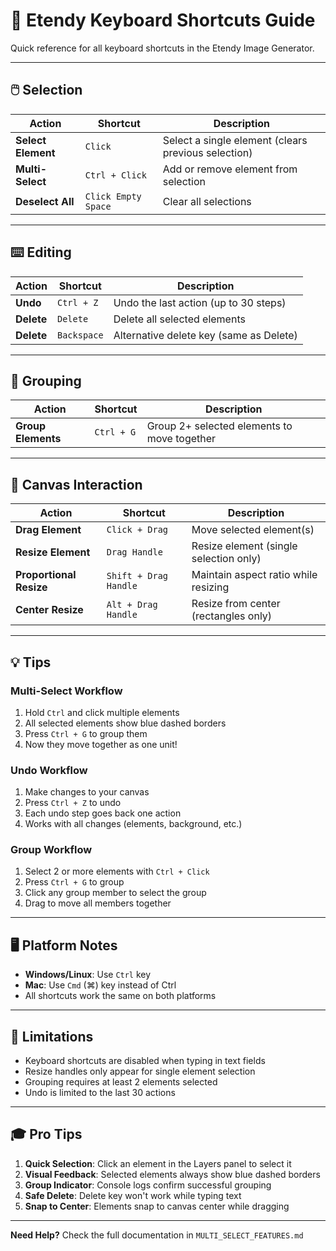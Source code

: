 # 🎨 Etendy Keyboard Shortcuts Guide

Quick reference for all keyboard shortcuts in the Etendy Image Generator.

---

## 🖱️ Selection

| Action | Shortcut | Description |
|--------|----------|-------------|
| **Select Element** | `Click` | Select a single element (clears previous selection) |
| **Multi-Select** | `Ctrl + Click` | Add or remove element from selection |
| **Deselect All** | `Click Empty Space` | Clear all selections |

---

## ⌨️ Editing

| Action | Shortcut | Description |
|--------|----------|-------------|
| **Undo** | `Ctrl + Z` | Undo the last action (up to 30 steps) |
| **Delete** | `Delete` | Delete all selected elements |
| **Delete** | `Backspace` | Alternative delete key (same as Delete) |

---

## 🔗 Grouping

| Action | Shortcut | Description |
|--------|----------|-------------|
| **Group Elements** | `Ctrl + G` | Group 2+ selected elements to move together |

---

## 🎯 Canvas Interaction

| Action | Shortcut | Description |
|--------|----------|-------------|
| **Drag Element** | `Click + Drag` | Move selected element(s) |
| **Resize Element** | `Drag Handle` | Resize element (single selection only) |
| **Proportional Resize** | `Shift + Drag Handle` | Maintain aspect ratio while resizing |
| **Center Resize** | `Alt + Drag Handle` | Resize from center (rectangles only) |

---

## 💡 Tips

### Multi-Select Workflow
1. Hold `Ctrl` and click multiple elements
2. All selected elements show blue dashed borders
3. Press `Ctrl + G` to group them
4. Now they move together as one unit!

### Undo Workflow
1. Make changes to your canvas
2. Press `Ctrl + Z` to undo
3. Each undo step goes back one action
4. Works with all changes (elements, background, etc.)

### Group Workflow
1. Select 2 or more elements with `Ctrl + Click`
2. Press `Ctrl + G` to group
3. Click any group member to select the group
4. Drag to move all members together

---

## 🖥️ Platform Notes

- **Windows/Linux**: Use `Ctrl` key
- **Mac**: Use `Cmd` (⌘) key instead of Ctrl
- All shortcuts work the same on both platforms

---

## 🚫 Limitations

- Keyboard shortcuts are disabled when typing in text fields
- Resize handles only appear for single element selection
- Grouping requires at least 2 elements selected
- Undo is limited to the last 30 actions

---

## 🎓 Pro Tips

1. **Quick Selection**: Click an element in the Layers panel to select it
2. **Visual Feedback**: Selected elements always show blue dashed borders
3. **Group Indicator**: Console logs confirm successful grouping
4. **Safe Delete**: Delete key won't work while typing text
5. **Snap to Center**: Elements snap to canvas center while dragging

---

**Need Help?** Check the full documentation in `MULTI_SELECT_FEATURES.md`
